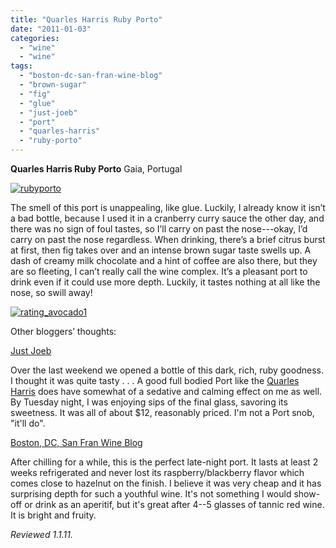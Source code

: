 ```yaml
---
title: "Quarles Harris Ruby Porto"
date: "2011-01-03"
categories: 
  - "wine"
  - "wine"
tags: 
  - "boston-dc-san-fran-wine-blog"
  - "brown-sugar"
  - "fig"
  - "glue"
  - "just-joeb"
  - "port"
  - "quarles-harris"
  - "ruby-porto"
---
```


**Quarles Harris Ruby Porto** Gaia, Portugal

[![](http://s3.amazonaws.com/thegourmez-wpmedia/2011/01/rubyporto.jpg "rubyporto")](http://s3.amazonaws.com/thegourmez-wpmedia/2011/01/rubyporto.jpg)

The smell of this port is unappealing, like glue. Luckily, I already know it isn’t a bad bottle, because I used it in a cranberry curry sauce the other day, and there was no sign of foul tastes, so I’ll carry on past the nose---okay, I’d carry on past the nose regardless. When drinking, there’s a brief citrus burst at first, then fig takes over and an intense brown sugar taste swells up. A dash of creamy milk chocolate and a hint of coffee are also there, but they are so fleeting, I can’t really call the wine complex. It’s a pleasant port to drink even if it could use more depth. Luckily, it tastes nothing at all like the nose, so swill away!

[![](http://s3.amazonaws.com/thegourmez-wpmedia/2009/02/rating_avocado1.gif "rating_avocado1")](http://s3.amazonaws.com/thegourmez-wpmedia/2009/02/rating_avocado1.gif)

Other bloggers’ thoughts:

[Just Joeb](http://justjoep.blogspot.com/2009/10/quarles-harris-ruby-porto.html)

Over the last weekend we opened a bottle of this dark, rich, ruby goodness. I thought it was quite tasty . . . A good full bodied Port like the [Quarles Harris](http://corkd.com/wine/view/50062-nv-quarles-harris-ruby-porto) does have somewhat of a sedative and calming effect on me as well. By Tuesday night, I was enjoying sips of the final glass, savoring its sweetness. It was all of about $12, reasonably priced. I'm not a Port snob, "it'll do".

[Boston, DC, San Fran Wine Blog](http://timswinesite.blogspot.com/2007/12/charles-harris-porto.html)

After chilling for a while, this is the perfect late-night port. It lasts at least 2 weeks refrigerated and never lost its raspberry/blackberry flavor which comes close to hazelnut on the finish. I believe it was very cheap and it has surprising depth for such a youthful wine. It's not something I would show-off or drink as an aperitif, but it's great after 4--5 glasses of tannic red wine. It is bright and fruity.

_Reviewed 1.1.11._
